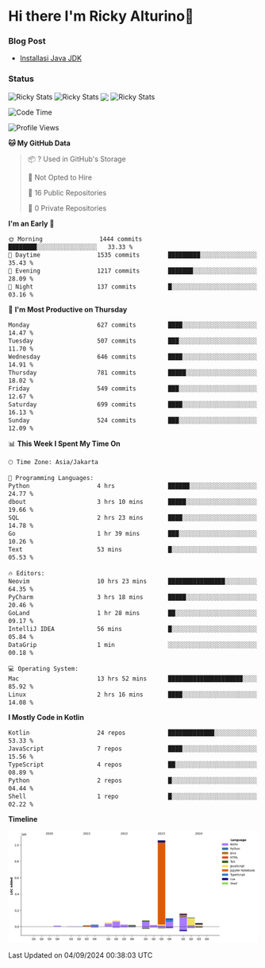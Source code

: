 # Hi there I'm Ricky Alturino👋

### Blog Post

<!-- BLOG-POST-LIST:START -->

- [Installasi Java JDK](https://onirutla.medium.com/installasi-java-jdk-ec701beeb5cb?source=rss-d9d81c918cc9------2)
<!-- BLOG-POST-LIST:END -->

### Status

<img align="center" alt="Ricky Stats" src="https://github-readme-stats.vercel.app/api?username=Alturino&theme=dark&show_icons=true&hide_border=false" />
<img align="center" alt="Ricky Stats" src="https://github-readme-stats.vercel.app/api/top-langs/?username=Alturino&theme=dark&show_icons=true&layout=compact"/>
<img align="center" width="640px" src="https://github-readme-stats.vercel.app/api/wakatime?username=Alturino&layout=compact&hide_border=true&theme=dark">
<img align="center" alt="Ricky Stats" src="https://leetcard.jacoblin.cool/onirutla?border=0&radius=20&ext=activity"/>

<!--START_SECTION:waka-->
![Code Time](http://img.shields.io/badge/Code%20Time-529%20hrs%2051%20mins-blue)

![Profile Views](http://img.shields.io/badge/Profile%20Views-0-blue)

**🐱 My GitHub Data** 

> 📦 ? Used in GitHub's Storage 
 > 
> 🚫 Not Opted to Hire
 > 
> 📜 16 Public Repositories 
 > 
> 🔑 0 Private Repositories 
 > 
**I'm an Early 🐤** 

```text
🌞 Morning                1444 commits        ████████░░░░░░░░░░░░░░░░░   33.33 % 
🌆 Daytime                1535 commits        █████████░░░░░░░░░░░░░░░░   35.43 % 
🌃 Evening                1217 commits        ███████░░░░░░░░░░░░░░░░░░   28.09 % 
🌙 Night                  137 commits         █░░░░░░░░░░░░░░░░░░░░░░░░   03.16 % 
```
📅 **I'm Most Productive on Thursday** 

```text
Monday                   627 commits         ████░░░░░░░░░░░░░░░░░░░░░   14.47 % 
Tuesday                  507 commits         ███░░░░░░░░░░░░░░░░░░░░░░   11.70 % 
Wednesday                646 commits         ████░░░░░░░░░░░░░░░░░░░░░   14.91 % 
Thursday                 781 commits         █████░░░░░░░░░░░░░░░░░░░░   18.02 % 
Friday                   549 commits         ███░░░░░░░░░░░░░░░░░░░░░░   12.67 % 
Saturday                 699 commits         ████░░░░░░░░░░░░░░░░░░░░░   16.13 % 
Sunday                   524 commits         ███░░░░░░░░░░░░░░░░░░░░░░   12.09 % 
```


📊 **This Week I Spent My Time On** 

```text
🕑︎ Time Zone: Asia/Jakarta

💬 Programming Languages: 
Python                   4 hrs               ██████░░░░░░░░░░░░░░░░░░░   24.77 % 
dbout                    3 hrs 10 mins       █████░░░░░░░░░░░░░░░░░░░░   19.66 % 
SQL                      2 hrs 23 mins       ████░░░░░░░░░░░░░░░░░░░░░   14.78 % 
Go                       1 hr 39 mins        ███░░░░░░░░░░░░░░░░░░░░░░   10.26 % 
Text                     53 mins             █░░░░░░░░░░░░░░░░░░░░░░░░   05.53 % 

🔥 Editors: 
Neovim                   10 hrs 23 mins      ████████████████░░░░░░░░░   64.35 % 
PyCharm                  3 hrs 18 mins       █████░░░░░░░░░░░░░░░░░░░░   20.46 % 
GoLand                   1 hr 28 mins        ██░░░░░░░░░░░░░░░░░░░░░░░   09.17 % 
IntelliJ IDEA            56 mins             █░░░░░░░░░░░░░░░░░░░░░░░░   05.84 % 
DataGrip                 1 min               ░░░░░░░░░░░░░░░░░░░░░░░░░   00.18 % 

💻 Operating System: 
Mac                      13 hrs 52 mins      █████████████████████░░░░   85.92 % 
Linux                    2 hrs 16 mins       ████░░░░░░░░░░░░░░░░░░░░░   14.08 % 
```

**I Mostly Code in Kotlin** 

```text
Kotlin                   24 repos            █████████████░░░░░░░░░░░░   53.33 % 
JavaScript               7 repos             ████░░░░░░░░░░░░░░░░░░░░░   15.56 % 
TypeScript               4 repos             ██░░░░░░░░░░░░░░░░░░░░░░░   08.89 % 
Python                   2 repos             █░░░░░░░░░░░░░░░░░░░░░░░░   04.44 % 
Shell                    1 repo              █░░░░░░░░░░░░░░░░░░░░░░░░   02.22 % 
```



**Timeline**

![Lines of Code chart](https://raw.githubusercontent.com/Alturino/Alturino/main/assets/bar_graph.png)


 Last Updated on 04/09/2024 00:38:03 UTC
<!--END_SECTION:waka-->
